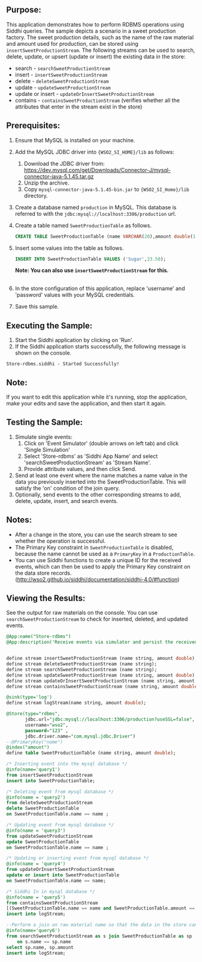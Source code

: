 ## Purpose:
This application demonstrates how to perform RDBMS operations using Siddhi queries. The sample depicts a scenario in a sweet production factory. The sweet production details, such as the name of the raw material and amount used for production, can be stored using `insertSweetProductionStream`. The following streams can be used to search, delete, update, or upsert (update or insert) the existing data in the store:
* search - `searchSweetProductionStream`
* insert - `insertSweetProductionStream`
* delete - `deleteSweetProductionStream`
* update - `updateSweetProductionStream`
* update or insert - `updateOrInsertSweetProductionStream`
* contains - `containsSweetProductionStream` (verifies whether all the attributes that enter in the stream exist in the store)

## Prerequisites:
1) Ensure that MySQL is installed on your machine.
2) Add the MySQL JDBC driver into `{WSO2_SI_HOME}/lib` as follows:
    1) Download the JDBC driver from: https://dev.mysql.com/get/Downloads/Connector-J/mysql-connector-java-5.1.45.tar.gz
    2) Unzip the archive.
    3) Copy `mysql-connector-java-5.1.45-bin.jar` to `{WSO2_SI_Home}/lib` directory.
3) Create a database named `production` in MySQL. This database is referred to with the `jdbc:mysql://localhost:3306/production` url.
4) Create a table named `SweetProductionTable` as follows.
    ```sql
    CREATE TABLE SweetProductionTable (name VARCHAR(20),amount double(10,2));
    ```
5) Insert some values into the table as follows.
    ```sql
    INSERT INTO SweetProductionTable VALUES ('Sugar',23.50);
    ```
    **Note: You can also use `insertSweetProductionStream` for this.**<br/><br/>

6) In the store configuration of this application, replace 'username' and 'password' values with your MySQL credentials.
7) Save this sample.

## Executing the Sample:
1) Start the Siddhi application by clicking on 'Run'.
2) If the Siddhi application starts successfully, the following message is shown on the console.
```
Store-rdbms.siddhi - Started Successfully!
```

## Note:
If you want to edit this application while it's running, stop the application, make your edits and save the application, and then start it again.

## Testing the Sample:
1) Simulate single events:
    1) Click on 'Event Simulator' (double arrows on left tab) and click 'Single Simulation'
    2) Select 'Store-rdbms' as 'Siddhi App Name' and select 'searchSweetProductionStream' as 'Stream Name'.
    3) Provide attribute values, and then click Send.
2) Send at least one event where the name matches a name value in the data you previously inserted into the SweetProductionTable. This will satisfy the 'on' condition of the join query.
3) Optionally, send events to the other corresponding streams to add, delete, update, insert, and search events.

## Notes:
- After a change in the store, you can use the search stream to see whether the operation is successful.
- The Primary Key constraint in `SweetProductionTable` is disabled, because the name cannot be used as a `PrimaryKey` in a `ProductionTable`.
- You can use Siddhi functions to create a unique ID for the received events, which can then be used to apply the Primary Key constraint on the data store records. (http://wso2.github.io/siddhi/documentation/siddhi-4.0/#function)

## Viewing the Results:
See the output for raw materials on the console. You can use `searchSweetProductionStream` to check for inserted, deleted, and updated events.

```sql
@App:name("Store-rdbms")
@App:description('Receive events via simulator and persist the received data in the store.')


define stream insertSweetProductionStream (name string, amount double);
define stream deleteSweetProductionStream (name string);
define stream searchSweetProductionStream (name string);
define stream updateSweetProductionStream (name string, amount double);
define stream updateOrInsertSweetProductionStream (name string, amount double);
define stream containsSweetProductionStream (name string, amount double);

@sink(type='log')
define stream logStream(name string, amount double);

@Store(type="rdbms",
       jdbc.url="jdbc:mysql://localhost:3306/production?useSSL=false",
       username="wso2",
       password="123" ,
       jdbc.driver.name="com.mysql.jdbc.Driver")
--@PrimaryKey("name")
@index("amount")
define table SweetProductionTable (name string, amount double);

/* Inserting event into the mysql database */
@info(name='query1')
from insertSweetProductionStream
insert into SweetProductionTable;

/* Deleting event from mysql database */
@info(name = 'query2')
from deleteSweetProductionStream
delete SweetProductionTable
on SweetProductionTable.name == name ;

/* Updating event from mysql database */
@info(name = 'query3')
from updateSweetProductionStream
update SweetProductionTable
on SweetProductionTable.name == name ;

/* Updating or inserting event from mysql database */
@info(name = 'query4')
from updateOrInsertSweetProductionStream
update or insert into SweetProductionTable
on SweetProductionTable.name == name;

/* Siddhi In in mysql database */
@info(name = 'query5')
from containsSweetProductionStream
[(SweetProductionTable.name == name and SweetProductionTable.amount == amount) in SweetProductionTable]
insert into logStream;

--Perform a join on raw material name so that the data in the store can be viewed
@info(name='query6')
from searchSweetProductionStream as s join SweetProductionTable as sp
    on s.name == sp.name
select sp.name, sp.amount
insert into logStream;
```